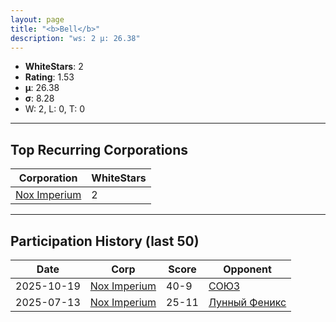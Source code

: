 ```yaml
---
layout: page
title: "<b>Bell</b>"
description: "ws: 2 μ: 26.38"
---
```

- **WhiteStars**: 2
- **Rating**: 1.53
- **μ**: 26.38  
- **σ**: 8.28
- W: 2, L: 0, T: 0

---

## Top Recurring Corporations

| Corporation | WhiteStars |
| --- | --- |
| [Nox Imperium](https://ws.tsl.rocks/corp/b60fb003fae650d1de18e7bca4fad04f9805501f4568d07ceb47bffdfeb613c1/) | 2 |

---

## Participation History (last 50)

| Date | Corp | Score | Opponent |
| --- | --- | --- | --- |
| 2025-10-19 | [Nox Imperium](https://ws.tsl.rocks/corp/b60fb003fae650d1de18e7bca4fad04f9805501f4568d07ceb47bffdfeb613c1/) | 40-9 | [СОЮЗ](https://ws.tsl.rocks/corp/068cec010bfee0723895562d4bf580b93628758a762b6918d384fef632d281ab/) |
| 2025-07-13 | [Nox Imperium](https://ws.tsl.rocks/corp/b60fb003fae650d1de18e7bca4fad04f9805501f4568d07ceb47bffdfeb613c1/) | 25-11 | [Лунный Феникс](https://ws.tsl.rocks/corp/457b7f76314e0ee24752aaf2396afac9027cfbdcca2a9863add962250ccbf389/) |